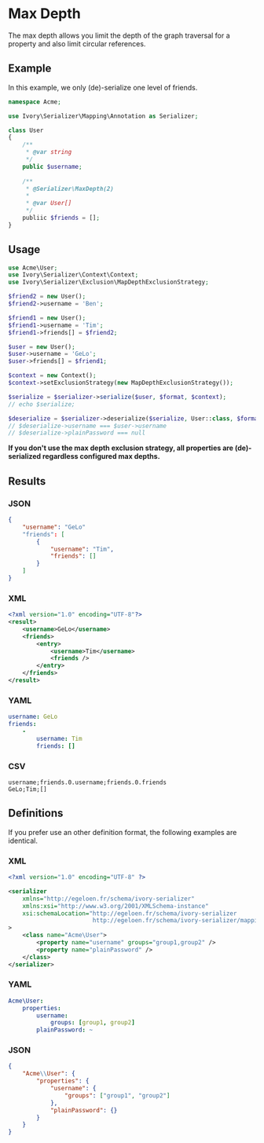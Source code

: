 # Max Depth

The max depth allows you limit the depth of the graph traversal for a property and also limit circular references.

## Example

In this example, we only (de)-serialize one level of friends.

``` php
namespace Acme;

use Ivory\Serializer\Mapping\Annotation as Serializer;

class User
{
    /**
     * @var string
     */
    public $username;
    
    /**
     * @Serializer\MaxDepth(2)
     *
     * @var User[]
     */
    publiic $friends = [];
}
```

## Usage

``` php
use Acme\User;
use Ivory\Serializer\Context\Context;
use Ivory\Serializer\Exclusion\MapDepthExclusionStrategy;

$friend2 = new User();
$friend2->username = 'Ben';

$friend1 = new User();
$friend1->username = 'Tim';
$friend1->friends[] = $friend2;

$user = new User();
$user->username = 'GeLo';
$user->friends[] = $friend1;

$context = new Context();
$context->setExclusionStrategy(new MapDepthExclusionStrategy());

$serialize = $serializer->serialize($user, $format, $context);
// echo $serialize;

$deserialize = $serializer->deserialize($serialize, User::class, $format, $context);
// $deserialize->username === $user->username
// $deserialize->plainPassword === null
```

**If you don't use the max depth exclusion strategy, all properties are (de)-serialized regardless configured max 
depths.**

## Results

### JSON

``` json
{
    "username": "GeLo"
    "friends": [
        {
            "username": "Tim",
            "friends": []
        }
    ]
}
```

### XML

``` xml
<?xml version="1.0" encoding="UTF-8"?>
<result>
    <username>GeLo</username>
    <friends>
        <entry>
            <username>Tim</username>
            <friends />
        </entry>
    </friends>
</result>
```

### YAML

``` yaml
username: GeLo
friends:
    -
        username: Tim
        friends: []
```

### CSV

``` csv
username;friends.0.username;friends.0.friends
GeLo;Tim;[]
```

## Definitions

If you prefer use an other definition format, the following examples are identical. 

### XML

``` xml
<?xml version="1.0" encoding="UTF-8" ?>

<serializer
    xmlns="http://egeloen.fr/schema/ivory-serializer"
    xmlns:xsi="http://www.w3.org/2001/XMLSchema-instance"
    xsi:schemaLocation="http://egeloen.fr/schema/ivory-serializer
                        http://egeloen.fr/schema/ivory-serializer/mapping-1.0.xsd"
>
    <class name="Acme\User">
        <property name="username" groups="group1,group2" />
        <property name="plainPassword" />
    </class>
</serializer>
```

### YAML

``` yaml
Acme\User:
    properties:
        username:
            groups: [group1, group2]
        plainPassword: ~
```

### JSON

``` json
{
    "Acme\\User": {
        "properties": {
            "username": {
                "groups": ["group1", "group2"]
            },
            "plainPassword": {}
        }
    }
}
```
